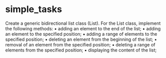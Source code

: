 # simple_tasks

Create a generic bidirectional list class (List).
For the List class, implement the following methods:
▪ adding an element to the end of the list;
▪ adding an element to the specified position;
▪ adding a range of elements to the specified position;
▪ deleting an element from the beginning of the list;
▪ removal of an element from the specified position;
▪ deleting a range of elements from the specified position;
▪ displaying the content of the list;